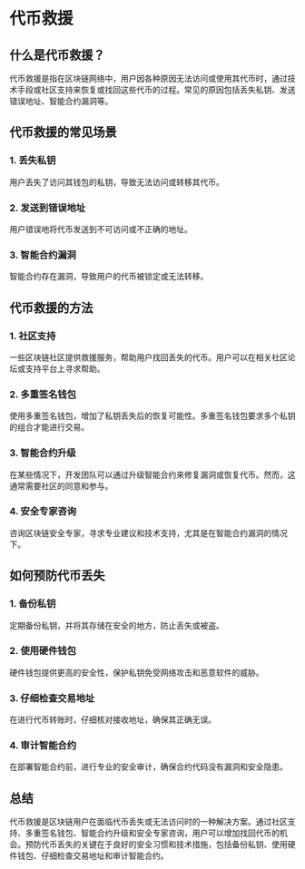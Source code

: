 # 代币救援

## 什么是代币救援？
代币救援是指在区块链网络中，用户因各种原因无法访问或使用其代币时，通过技术手段或社区支持来恢复或找回这些代币的过程。常见的原因包括丢失私钥、发送错误地址、智能合约漏洞等。

<DocsAD/>

## 代币救援的常见场景

### 1. 丢失私钥
用户丢失了访问其钱包的私钥，导致无法访问或转移其代币。

### 2. 发送到错误地址
用户错误地将代币发送到不可访问或不正确的地址。

### 3. 智能合约漏洞
智能合约存在漏洞，导致用户的代币被锁定或无法转移。

## 代币救援的方法

### 1. 社区支持
一些区块链社区提供救援服务，帮助用户找回丢失的代币。用户可以在相关社区论坛或支持平台上寻求帮助。

### 2. 多重签名钱包
使用多重签名钱包，增加了私钥丢失后的恢复可能性。多重签名钱包要求多个私钥的组合才能进行交易。

### 3. 智能合约升级
在某些情况下，开发团队可以通过升级智能合约来修复漏洞或恢复代币。然而，这通常需要社区的同意和参与。

### 4. 安全专家咨询
咨询区块链安全专家，寻求专业建议和技术支持，尤其是在智能合约漏洞的情况下。

## 如何预防代币丢失

### 1. 备份私钥
定期备份私钥，并将其存储在安全的地方，防止丢失或被盗。

### 2. 使用硬件钱包
硬件钱包提供更高的安全性，保护私钥免受网络攻击和恶意软件的威胁。

### 3. 仔细检查交易地址
在进行代币转账时，仔细核对接收地址，确保其正确无误。

### 4. 审计智能合约
在部署智能合约前，进行专业的安全审计，确保合约代码没有漏洞和安全隐患。

## 总结
代币救援是区块链用户在面临代币丢失或无法访问时的一种解决方案。通过社区支持、多重签名钱包、智能合约升级和安全专家咨询，用户可以增加找回代币的机会。预防代币丢失的关键在于良好的安全习惯和技术措施，包括备份私钥、使用硬件钱包、仔细检查交易地址和审计智能合约。